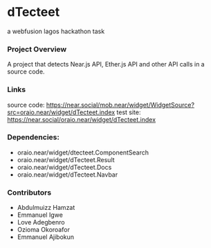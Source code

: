 # dTecteet
a webfusion lagos hackathon task
### Project Overview
  A project that detects Near.js API, Ether.js API and other API calls in a source code.

### Links
  source code: https://near.social/mob.near/widget/WidgetSource?src=oraio.near/widget/dTecteet.index
  test site: https://near.social/oraio.near/widget/dTecteet.index
  ### Dependencies: 
   - oraio.near/widget/dtecteet.ComponentSearch
   - oraio.near/widget/dTecteet.Result
   - oraio.near/widget/dTecteet.Docs
   - oraio.near/widget/dTecteet.Navbar

### Contributors
- Abdulmuizz Hamzat
- Emmanuel Igwe
- Love Adegbenro
- Ozioma Okoroafor
- Emmanuel Ajibokun
